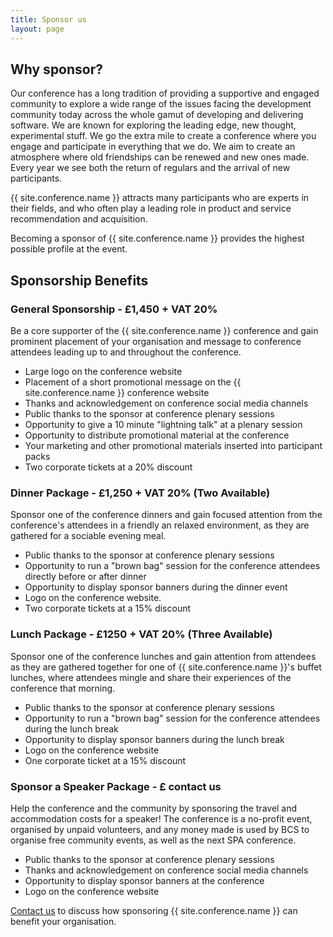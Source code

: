 ```yaml
---
title: Sponsor us
layout: page
---
```

<h2>Why sponsor?</h2>
  <p>Our conference has a long tradition of providing a supportive and engaged community to explore a wide range of the issues facing the development community today across the whole gamut of developing and delivering software. We are known for exploring the leading edge, new thought, experimental stuff. We go the extra mile to create a conference where you engage and participate in everything that we do. We aim to create an atmosphere where old friendships can be renewed and new ones made. Every year we see both the return of regulars and the arrival of new participants.
<p>{{ site.conference.name }} attracts many participants who are experts in their fields, and who often play a leading role in product and service recommendation and acquisition.</p>
<p>Becoming a sponsor of {{ site.conference.name }} provides the highest possible profile at the event.</p>

<h2>Sponsorship Benefits</h2>

<h3>General Sponsorship - £1,450 + VAT 20%</h3>
<p>Be a core supporter of the {{ site.conference.name }} conference and gain prominent placement of your organisation and message to conference attendees leading up to and throughout the conference.</p>
<ul>
   <li>Large logo on the conference website</li>
   <li>Placement of a short promotional message on the {{ site.conference.name }} conference website</li>
   <li>Thanks and acknowledgement on conference social media channels</li>
   <li>Public thanks to the sponsor at conference plenary sessions</li>
   <li>Opportunity to give a 10 minute "lightning talk" at a plenary session</li>
   <li>Opportunity to distribute promotional material at the conference</li>
   <li>Your marketing and other promotional materials inserted into participant packs</li>
   <li>Two corporate tickets at a 20% discount</li>
</ul>

<h3>Dinner Package - £1,250 + VAT 20% (Two Available)</h3>
<p>Sponsor one of the conference dinners and gain focused attention from the conference's attendees in a friendly an relaxed environment, as they are gathered for a sociable evening meal.</p>
<ul>
   <li>Public thanks to the sponsor at conference plenary sessions</li>
   <li>Opportunity to run a "brown bag" session for the conference attendees directly before or after dinner</li>
   <li>Opportunity to display sponsor banners during the dinner event</li>
   <li>Logo on the conference website.</li>
   <li>Two corporate tickets at a 15% discount</li>
</ul>

<h3>Lunch Package - £1250 + VAT 20% (Three Available)</h3>
<p>Sponsor one of the conference lunches and gain attention from attendees as they are gathered together for one of {{ site.conference.name }}'s buffet lunches, where attendees mingle and share their experiences of the conference that morning.</p>
<ul>
   <li>Public thanks to the sponsor at conference plenary sessions</li>
   <li>Opportunity to run a "brown bag" session for the conference attendees during the lunch break</li>
   <li>Opportunity to display sponsor banners during the lunch break</li>
   <li>Logo on the conference website</li>
   <li>One corporate ticket at a 15% discount</li>
</ul>

<h3>Sponsor a Speaker  Package - £ contact us</h3>
<p>Help the conference and the community by sponsoring the travel and accommodation costs for a speaker! The conference is a no-profit event, organised by unpaid volunteers, and any money made is used by BCS to organise free community events, as well as the next SPA conference.</p>
<ul>
   <li>Public thanks to the sponsor at conference plenary sessions</li>
   <li>Thanks and acknowledgement on conference social media channels</li>
   <li>Opportunity to display sponsor banners at the conference</li>
   <li>Logo on the conference website</li>
</ul>

<p></p>
<p><a href="mailto:conference@spaconference.org?Subject={{ site.conference.name }}%20Sponsorship" target="_top">Contact us</a> to discuss how sponsoring {{ site.conference.name }} can benefit your organisation.</p>

